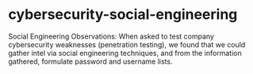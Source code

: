 # cybersecurity-social-engineering
Social Engineering Observations: When asked to test company cybersecurity weaknesses (penetration testing), we found that we could gather intel via social engineering techniques, and from the information gathered, formulate password and username lists.
